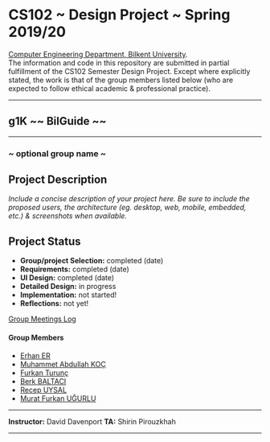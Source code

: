 # CS102 ~ Design Project ~ Spring 2019/20
[Computer Engineering Department, Bilkent University](http://w3.cs.bilkent.edu.tr/en/).  
The information and code in this repository are submitted in partial fulfillment of the CS102 Semester Design Project. Except where explicitly stated, the work is that of the group members listed below (who are expected to follow ethical academic & professional practice).
****
## g1K ~~ BilGuide ~~
****
### ~ optional group name ~

## Project Description
_Include a concise description of your project here. Be sure to include the proposed users, the architecture (eg. desktop, web, mobile, embedded, etc.) & screenshots when available._
   
## Project Status
+ **Group/project Selection:** completed (date)
+ **Requirements:** completed (date)
+ **UI Design:** completed (date)
+ **Detailed Design:** in progress
+ **Implementation:** not started!
+ **Reflections:** not yet!

[Group Meetings Log](group/meetingslog.md)
#### Group Members
- [Erhan ER](group/erhan_log.md)    
- [Muhammet Abdullah KOÇ](group/abdullah_log.md)
- [Furkan Turunç](group/furkan_log.md)
- [Berk BALTACI](group/berk_log.md)
- [Recep UYSAL](group/recep_log.md)
- [Murat Furkan UĞURLU](group/mfurkan_log.md)

****
**Instructor:** David Davenport  **TA:**  Shirin Pirouzkhah
****
